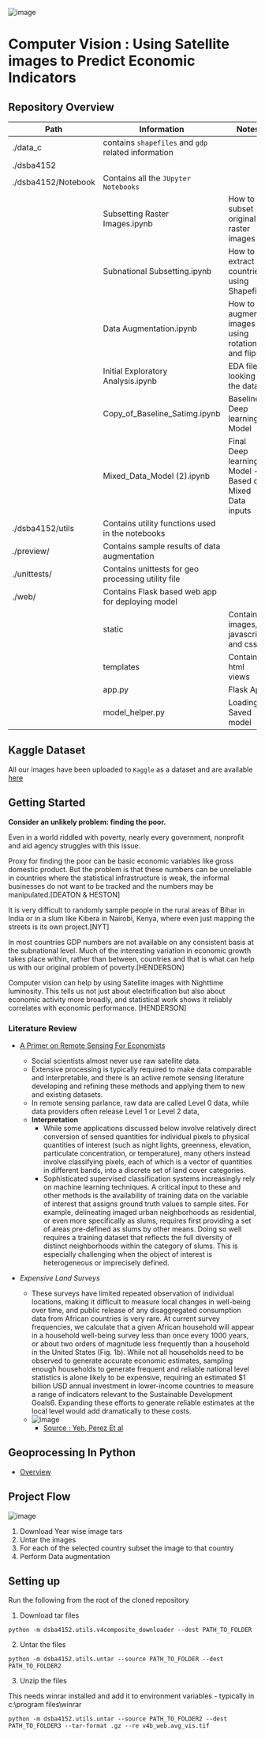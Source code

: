 
![image](/web/static/siteimg/overall_working.gif)
# Computer Vision : Using Satellite images to Predict Economic Indicators


## Repository Overview

|Path|Information|Notes|
|---|---|---|
|./data_c|contains `shapefiles` and `gdp` related information||
|./dsba4152|||
|./dsba4152/Notebook|Contains all the `JUpyter Notebooks`||
||Subsetting Raster Images.ipynb|How to subset original raster images|
||Subnational Subsetting.ipynb|How to extract countries using Shapefiles|
||Data Augmentation.ipynb|How to augment images using rotation and flips|
||Initial Exploratory Analysis.ipynb| EDA file looking at the data|
||Copy_of_Baseline_Satimg.ipynb| Baseline Deep learning Model|
||Mixed_Data_Model (2).ipynb| Final Deep learning Model - Based on Mixed Data inputs|
|./dsba4152/utils|Contains utility functions used in the notebooks||
|./preview/|Contains sample results of data augmentation||
|./unittests/|Contains unittests for geo processing utility file||
|./web/|Contains Flask based web app for deploying model||
||static| Contains images, javascript and css|
||templates| Contains html views|
||app.py| Flask App|
||model_helper.py| Loading Saved model|


## Kaggle Dataset

All our images have been uploaded to `Kaggle` as a dataset and are available [here](https://www.kaggle.com/abhijeetdtu/country-nightlight-dataset)

## Getting Started

**Consider an unlikely problem: finding the poor.**

Even in a world riddled with poverty, nearly every government, nonprofit and aid agency struggles with this issue.  

Proxy for finding the poor can be basic economic variables like gross domestic product.
But the problem is that these numbers can be unreliable in countries where the statistical infrastructure is weak, the informal businesses do not want to be tracked and the numbers may be manipulated.[DEATON & HESTON]

It is very difficult to randomly sample people in the rural areas of Bihar in India or in a slum like Kibera in Nairobi, Kenya, where even just mapping the streets is its own project.[NYT]

In most countries GDP numbers are not available on any consistent basis at the subnational level. Much of the interesting variation in economic growth takes place within, rather than between, countries and that is what can help us with our original problem of poverty.[HENDERSON]

Computer vision can help by using Satellite images with Nighttime luminosity. This tells us not just about electrification but also about economic activity more broadly, and statistical work shows it reliably correlates with economic performance. [HENDERSON]

### Literature Review

- [A Primer on Remote Sensing For Economists](https://olc.worldbank.org/system/files/Primer_Satellite%20Data_Econ.pdf)
  - Social scientists almost never use raw satellite data.
  - Extensive processing is typically required to make data comparable and interpretable, and there is
an active remote sensing literature developing and refining these methods and
applying them to new and existing datasets.
  - In remote sensing parlance, raw data are called Level 0 data, while data providers often release Level 1 or Level 2 data,
  - **Interpretation**
      - While some applications discussed below involve relatively direct conversion of sensed quantities for individual pixels to physical quantities of interest (such as night lights, greenness, elevation, particulate concentration, or temperature), many others instead involve classifying pixels, each of which is a vector of quantities in different bands, into a discrete set of land cover categories.
      - Sophisticated supervised classification systems increasingly rely on machine learning techniques. A critical input to these and other methods is the availability of training data on the variable of interest that assigns ground truth values to sample
sites. For example, delineating imaged urban neighborhoods as residential, or even more specifically as slums, requires first providing a set of areas pre-defined as slums by other means. Doing so well requires a training dataset that reflects the full diversity of distinct neighborhoods within the category of slums. This is especially challenging when the object of interest is heterogeneous or imprecisely defined.

- *Expensive Land Surveys*
  -  These surveys have limited repeated observation of individual locations, making it
difficult to measure local changes in well-being over time, and public release of any disaggregated consumption data from
African countries is very rare. At current survey frequencies, we calculate that a given African household will appear in a household well-being survey less than once every 1000 years, or about two orders of magnitude less frequently than a household in the United States (Fig. 1b). While not all households need to be observed to generate accurate economic estimates, sampling enough households to generate frequent and reliable national level statistics is alone likely to be expensive, requiring an estimated $1 billion USD annual investment in lower-income countries to measure a range of indicators relevant to the Sustainable Development Goals6. Expanding these efforts to generate reliable estimates at the local level would add dramatically to these costs.
  - ![image](https://user-images.githubusercontent.com/6872080/96285510-0e621580-0fad-11eb-8afa-5b970834d539.png)
    - [Source : Yeh, Perez Et al](https://www.nature.com/articles/s41467-020-16185-w.pdf)


## Geoprocessing In Python

- [Overview](https://carpentries-incubator.github.io/geospatial-python/aio/index.html)


## Project Flow

![image](https://user-images.githubusercontent.com/6872080/96283614-77945980-0faa-11eb-8ac4-d1333c633f8b.png)

1. Download Year wise image tars
2. Untar the images
3. For each of the selected country subset the image to that country
4. Perform Data augmentation

## Setting up

Run the following from the root of the cloned repository

1. Download tar files

`python -m dsba4152.utils.v4composite_downloader --dest PATH_TO_FOLDER`

2. Untar the files

`python -m dsba4152.utils.untar --source PATH_TO_FOLDER --dest PATH_TO_FOLDER2`

3. Unzip the files

This needs winrar installed and add it to environment variables - typically in c:\program files\winrar

`python -m dsba4152.utils.untar --source PATH_TO_FOLDER2 --dest PATH_TO_FOLDER3 --tar-format .gz --re v4b_web.avg_vis.tif`
